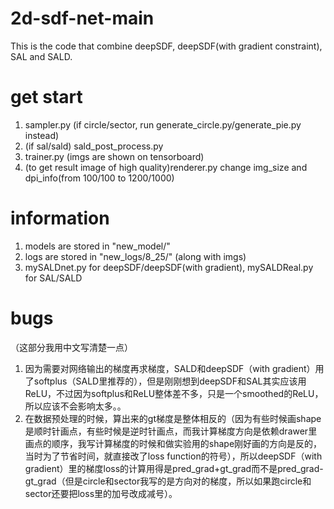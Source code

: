 # 2d-sdf-net-main
This is the code that combine deepSDF, deepSDF(with gradient constraint), SAL and SALD.

# get start
1. sampler.py (if circle/sector, run generate_circle.py/generate_pie.py instead)
2. (if sal/sald) sald_post_process.py
3. trainer.py (imgs are shown on tensorboard)
4. (to get result image of high quality)renderer.py
    change img_size and dpi_info(from 100/100 to 1200/1000)

# information
1. models are stored in "new_model/"
2. logs are stored in "new_logs/8_25/" (along with imgs)
3. mySALDnet.py for deepSDF/deepSDF(with gradient), mySALDReal.py for SAL/SALD
    

# bugs
（这部分我用中文写清楚一点）
1. 因为需要对网络输出的梯度再求梯度，SALD和deepSDF（with gradient）用了softplus（SALD里推荐的），但是刚刚想到deepSDF和SAL其实应该用ReLU，不过因为softplus和ReLU整体差不多，只是一个smoothed的ReLU，所以应该不会影响太多。。
2. 在数据预处理的时候，算出来的gt梯度是整体相反的（因为有些时候画shape是顺时针画点，有些时候是逆时针画点，而我计算梯度方向是依赖drawer里画点的顺序，我写计算梯度的时候和做实验用的shape刚好画的方向是反的，当时为了节省时间，就直接改了loss function的符号），所以deepSDF（with gradient）里的梯度loss的计算用得是pred_grad+gt_grad而不是pred_grad-gt_grad（但是circle和sector我写的是方向对的梯度，所以如果跑circle和sector还要把loss里的加号改成减号）。
